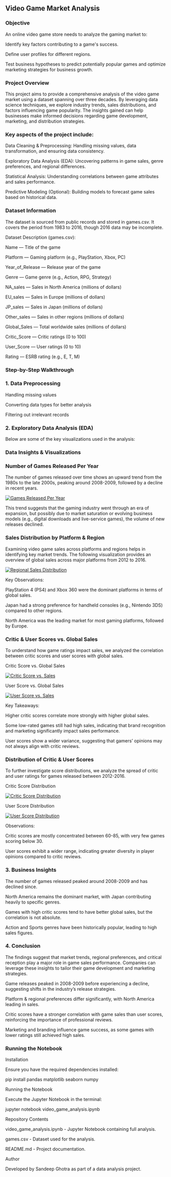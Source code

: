 ## Video Game Market Analysis

### Objective

An online video game store needs to analyze the gaming market to:

 Identify key factors contributing to a game's success.

 Define user profiles for different regions.

 Test business hypotheses to predict potentially popular games and optimize marketing strategies for business growth.

### Project Overview

 This project aims to provide a comprehensive analysis of the video game market using a dataset spanning over three decades. By leveraging data science techniques, we explore industry trends, sales distributions, and factors influencing game popularity. The insights gained can help businesses make informed decisions regarding game development, marketing, and distribution strategies.

### Key aspects of the project include:

Data Cleaning & Preprocessing: Handling missing values, data transformation, and ensuring data consistency.

Exploratory Data Analysis (EDA): Uncovering patterns in game sales, genre preferences, and regional differences.

Statistical Analysis: Understanding correlations between game attributes and sales performance.

Predictive Modeling (Optional): Building models to forecast game sales based on historical data.

### Dataset Information

The dataset is sourced from public records and stored in games.csv. It covers the period from 1983 to 2016, though 2016 data may be incomplete.

Dataset Description (games.csv):

Name — Title of the game

Platform — Gaming platform (e.g., PlayStation, Xbox, PC)

Year_of_Release — Release year of the game

Genre — Game genre (e.g., Action, RPG, Strategy)

NA_sales — Sales in North America (millions of dollars)

EU_sales — Sales in Europe (millions of dollars)

JP_sales — Sales in Japan (millions of dollars)

Other_sales — Sales in other regions (millions of dollars)

Global_Sales — Total worldwide sales (millions of dollars)

Critic_Score — Critic ratings (0 to 100)

User_Score — User ratings (0 to 10)

Rating — ESRB rating (e.g., E, T, M)

### Step-by-Step Walkthrough

### 1. Data Preprocessing

Handling missing values

Converting data types for better analysis

Filtering out irrelevant records

### 2. Exploratory Data Analysis (EDA)

Below are some of the key visualizations used in the analysis:

### Data Insights & Visualizations

### Number of Games Released Per Year

The number of games released over time shows an upward trend from the 1980s to the late 2000s, peaking around 2008-2009, followed by a decline in recent years.

   [![Games Released Per Year](plots/games_per_year.png)](plots/games_per_year.png)



This trend suggests that the gaming industry went through an era of expansion, but possibly due to market saturation or evolving business models (e.g., digital downloads and live-service games), the volume of new releases declined.

### Sales Distribution by Platform & Region

Examining video game sales across platforms and regions helps in identifying key market trends. The following visualization provides an overview of global sales across major platforms from 2012 to 2016.

   [![Regional Sales Distribution](plots/Regional_game_sales_distribution.png)](plots/Regional_game_sales_distribution.png)


Key Observations:

PlayStation 4 (PS4) and Xbox 360 were the dominant platforms in terms of global sales.

Japan had a strong preference for handheld consoles (e.g., Nintendo 3DS) compared to other regions.

North America was the leading market for most gaming platforms, followed by Europe.

### Critic & User Scores vs. Global Sales

To understand how game ratings impact sales, we analyzed the correlation between critic scores and user scores with global sales.

Critic Score vs. Global Sales

   [![Critic Score vs. Sales](plots/critic_sales.png)](plots/critic_sales.png)


User Score vs. Global Sales

   [![User Score vs. Sales](plots/critic_user.png)](/plots/critic_user.png)


Key Takeaways:

Higher critic scores correlate more strongly with higher global sales.

Some low-rated games still had high sales, indicating that brand recognition and marketing significantly impact sales performance.

User scores show a wider variance, suggesting that gamers’ opinions may not always align with critic reviews.

### Distribution of Critic & User Scores

To further investigate score distributions, we analyze the spread of critic and user ratings for games released between 2012-2016.

Critic Score Distribution

   [![Critic Score Distribution](plots/critic_score_distribution.png)](plots/critic_score_distribution.png)


User Score Distribution

   [![User Score Distribution](plots/user_score_distribution.png)](plots/user_score_distribution.png)


Observations:

Critic scores are mostly concentrated between 60-85, with very few games scoring below 30.

User scores exhibit a wider range, indicating greater diversity in player opinions compared to critic reviews.


### 3. Business Insights

The number of games released peaked around 2008-2009 and has declined since.

North America remains the dominant market, with Japan contributing heavily to specific genres.

Games with high critic scores tend to have better global sales, but the correlation is not absolute.

Action and Sports genres have been historically popular, leading to high sales figures.

### 4. Conclusion

The findings suggest that market trends, regional preferences, and critical reception play a major role in game sales performance. Companies can leverage these insights to tailor their game development and marketing strategies.

Game releases peaked in 2008-2009 before experiencing a decline, suggesting shifts in the industry’s release strategies.

Platform & regional preferences differ significantly, with North America leading in sales.

Critic scores have a stronger correlation with game sales than user scores, reinforcing the importance of professional reviews.

Marketing and branding influence game success, as some games with lower ratings still achieved high sales.

### Running the Notebook

Installation

Ensure you have the required dependencies installed:

pip install pandas matplotlib seaborn numpy

Running the Notebook

Execute the Jupyter Notebook in the terminal:

jupyter notebook video_game_analysis.ipynb

Repository Contents

video_game_analysis.ipynb - Jupyter Notebook containing full analysis.

games.csv - Dataset used for the analysis.

README.md - Project documentation.

Author

Developed by Sandeep Ghotra as part of a data analysis project.

